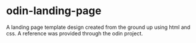 # odin-landing-page
A landing page template design created from the ground up using html and css. A reference was provided through the odin project. 
